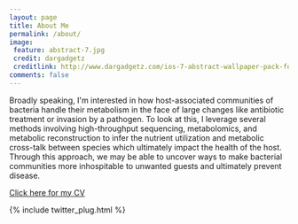 ```yaml
---
layout: page
title: About Me
permalink: /about/
image:
 feature: abstract-7.jpg
 credit: dargadgetz
 creditlink: http://www.dargadgetz.com/ios-7-abstract-wallpaper-pack-for-iphone-5-and-ipod-touch-retina/
comments: false
---
```


Broadly speaking, I'm interested in how host-associated communities of bacteria handle their metabolism in the face of large changes like antibiotic treatment or invasion by a pathogen. To look at this, I leverage several methods involving high-throughput sequencing, metabolomics, and metabolic reconstruction to infer the nutrient utilization and metabolic cross-talk between species which ultimately impact the health of the host. Through this approach, we may be able to uncover ways to make bacterial communities more inhospitable to unwanted guests and ultimately prevent disease.

<a href="http://mjenior.github.io/cv/" class="btn btn-success">Click here for my CV</a>

{% include twitter_plug.html %}
